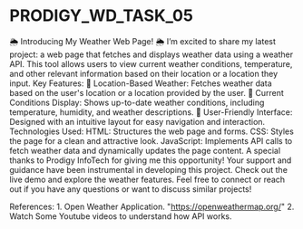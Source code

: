 # PRODIGY_WD_TASK_05
🌦️ Introducing My Weather Web Page! 🌦️
I’m excited to share my latest project: a web page that fetches and displays weather data using a weather API. This tool allows users to view current weather conditions, temperature, and other relevant information based on their location or a location they input.
Key Features:
🔹 Location-Based Weather: Fetches weather data based on the user's location or a location provided by the user.
🔹 Current Conditions Display: Shows up-to-date weather conditions, including temperature, humidity, and weather descriptions.
🔹 User-Friendly Interface: Designed with an intuitive layout for easy navigation and interaction.
Technologies Used:
HTML: Structures the web page and forms.
CSS: Styles the page for a clean and attractive look.
JavaScript​: Implements API calls to fetch weather data and dynamically updates the page content.
A special thanks to Prodigy InfoTech for giving me this opportunity! Your support and guidance have been instrumental in developing this project. Check out the live demo and explore the weather features. Feel free to connect or reach out if you have any questions or want to discuss similar projects!


References: 1. Open Weather Application. "https://openweathermap.org/"
2. Watch Some Youtube videos to understand how API works. 
